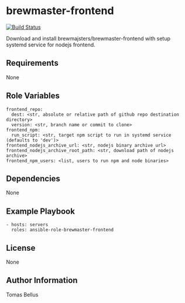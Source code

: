 # brewmaster-frontend

[![Build Status](https://travis-ci.org/brewmajsters/ansible-role-brewmaster-frontend.svg?branch=master)](https://travis-ci.org/brewmajsters/ansible-role-brewmaster-frontend)

Download and install brewmajsters/brewmaster-frontend with setup systemd service for nodejs frontend.

## Requirements

None

## Role Variables

    frontend_repo:
      dest: <str, absolute or relative path of github repo destination directory>
      version: <str, branch name or commit to clone>
    frontend_npm:
      run_script: <str, target npm script to run in systemd service (defaults to 'dev')>
    frontend_nodejs_archive_url: <str, nodejs binary archive url>
    frontend_nodejs_archive_root_path: <str, download path of nodejs archive>
    frontend_npm_users: <list, users to run npm and node binaries>

## Dependencies

None

## Example Playbook

    - hosts: servers
      roles: ansible-role-brewmaster-frontend

## License

None

## Author Information

Tomas Bellus
